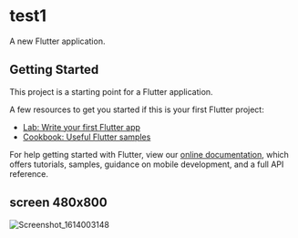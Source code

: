 # test1

A new Flutter application.

## Getting Started

This project is a starting point for a Flutter application.

A few resources to get you started if this is your first Flutter project:

- [Lab: Write your first Flutter app](https://flutter.dev/docs/get-started/codelab)
- [Cookbook: Useful Flutter samples](https://flutter.dev/docs/cookbook)

For help getting started with Flutter, view our
[online documentation](https://flutter.dev/docs), which offers tutorials,
samples, guidance on mobile development, and a full API reference.
## screen 480x800
![Screenshot_1614003148](https://user-images.githubusercontent.com/39553951/108820382-b4263080-75ee-11eb-8e0f-15b784796534.png)
